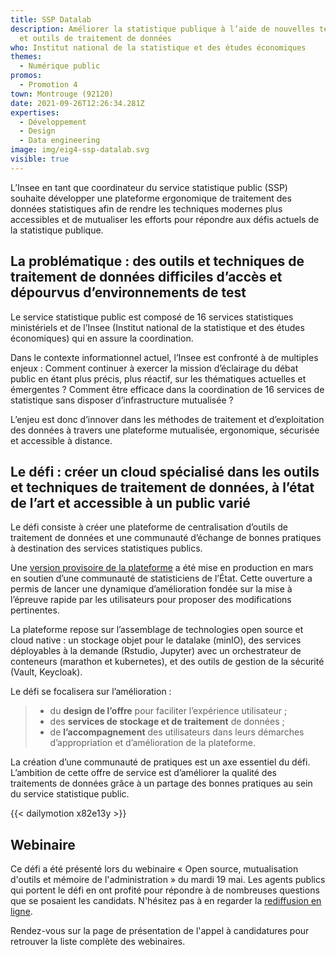 ```yaml
---
title: SSP Datalab
description: Améliorer la statistique publique à l’aide de nouvelles techniques
  et outils de traitement de données
who: Institut national de la statistique et des études économiques
themes:
  - Numérique public
promos:
  - Promotion 4
town: Montrouge (92120)
date: 2021-09-26T12:26:34.281Z
expertises:
  - Développement
  - Design
  - Data engineering
image: img/eig4-ssp-datalab.svg
visible: true
---
```

L’Insee en tant que coordinateur du service statistique public (SSP) souhaite développer une plateforme ergonomique de traitement des données statistiques afin de rendre les techniques modernes plus accessibles et de mutualiser les efforts pour répondre aux défis actuels de la statistique publique.

## La problématique : des outils et techniques de traitement de données difficiles d’accès et dépourvus d’environnements de test

Le service statistique public est composé de 16 services statistiques ministériels et de l’Insee (Institut national de la statistique et des études économiques) qui en assure la coordination.

Dans le contexte informationnel actuel, l’Insee est confronté à de multiples enjeux : Comment continuer à exercer la mission d’éclairage du débat public en étant plus précis, plus réactif, sur les thématiques actuelles et émergentes ? Comment être efficace dans la coordination de 16 services de statistique sans disposer d’infrastructure mutualisée ?

L’enjeu est donc d’innover dans les méthodes de traitement et d’exploitation des données à travers une plateforme mutualisée, ergonomique, sécurisée et accessible à distance.

## Le défi : créer un cloud spécialisé dans les outils et techniques de traitement de données, à l’état de l’art et accessible à un public varié

Le défi consiste à créer une plateforme de centralisation d’outils de traitement de données et une communauté d’échange de bonnes pratiques à destination des services statistiques publics.

Une [version provisoire de la plateforme](https://spyrales.sspcloud.fr/accueil) a été mise en production en mars en soutien d’une communauté de statisticiens de l’État. Cette ouverture a permis de lancer une dynamique d’amélioration fondée sur la mise à l’épreuve rapide par les utilisateurs pour proposer des modifications pertinentes.

La plateforme repose sur l’assemblage de technologies open source et cloud native : un stockage objet pour le datalake (minIO), des services déployables à la demande (Rstudio, Jupyter) avec un orchestrateur de conteneurs (marathon et kubernetes), et des outils de gestion de la sécurité (Vault, Keycloak).

Le défi se focalisera sur l’amélioration :

> * du **design de l’offre** pour faciliter l’expérience utilisateur ;
> * des **services de stockage et de traitement** de données ;
> * de **l’accompagnement** des utilisateurs dans leurs démarches d’appropriation et d’amélioration de la plateforme.

La création d’une communauté de pratiques est un axe essentiel du défi. L’ambition de cette offre de service est d’améliorer la qualité des traitements de données grâce à un partage des bonnes pratiques au sein du service statistique public.

{{< dailymotion x82e13y >}}

## Webinaire

Ce défi a été présenté lors du webinaire « Open source, mutualisation d'outils et mémoire de l'administration » du mardi 19 mai. Les agents publics qui portent le défi en ont profité pour répondre à de nombreuses questions que se posaient les candidats. N'hésitez pas à en regarder la [rediffusion en ligne](https://app.livestorm.co/demarches-simplifiees/webinaire-eig-5 "Rediffusion du webinaire").

Rendez-vous sur la page de présentation de l'appel à candidatures pour retrouver la liste complète des webinaires.